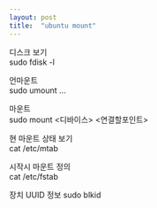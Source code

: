```yaml
---
layout: post
title:  "ubuntu mount"
---
```

    
디스크 보기   
sudo fdisk -l   
    
언마운트    
sudo umount ...   
    
마운트    
sudo mount <디바이스> <연결할포인트>    
    
현 마운트 상태 보기   
cat /etc/mtab   
    
시작시 마운트 정의    
cat /etc/fstab    
    
장치 UUID 정보
sudo blkid

[파티션자동마운트]:(http://blog.simplism.kr/?p=2578)    

